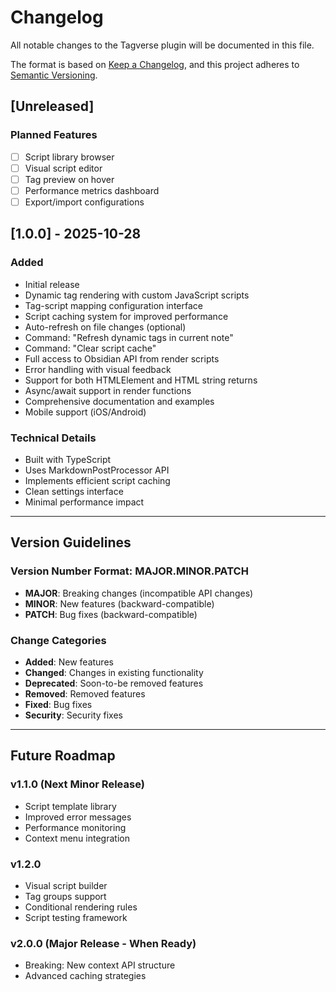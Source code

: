 # Changelog

All notable changes to the Tagverse plugin will be documented in this file.

The format is based on [Keep a Changelog](https://keepachangelog.com/en/1.0.0/),
and this project adheres to [Semantic Versioning](https://semver.org/spec/v2.0.0.html).

## [Unreleased]

### Planned Features
- [ ] Script library browser
- [ ] Visual script editor
- [ ] Tag preview on hover
- [ ] Performance metrics dashboard
- [ ] Export/import configurations

## [1.0.0] - 2025-10-28

### Added
- Initial release
- Dynamic tag rendering with custom JavaScript scripts
- Tag-script mapping configuration interface
- Script caching system for improved performance
- Auto-refresh on file changes (optional)
- Command: "Refresh dynamic tags in current note"
- Command: "Clear script cache"
- Full access to Obsidian API from render scripts
- Error handling with visual feedback
- Support for both HTMLElement and HTML string returns
- Async/await support in render functions
- Comprehensive documentation and examples
- Mobile support (iOS/Android)

### Technical Details
- Built with TypeScript
- Uses MarkdownPostProcessor API
- Implements efficient script caching
- Clean settings interface
- Minimal performance impact

---

## Version Guidelines

### Version Number Format: MAJOR.MINOR.PATCH

- **MAJOR**: Breaking changes (incompatible API changes)
- **MINOR**: New features (backward-compatible)
- **PATCH**: Bug fixes (backward-compatible)

### Change Categories

- **Added**: New features
- **Changed**: Changes in existing functionality
- **Deprecated**: Soon-to-be removed features
- **Removed**: Removed features
- **Fixed**: Bug fixes
- **Security**: Security fixes

---

## Future Roadmap

### v1.1.0 (Next Minor Release)
- Script template library
- Improved error messages
- Performance monitoring
- Context menu integration

### v1.2.0
- Visual script builder
- Tag groups support
- Conditional rendering rules
- Script testing framework

### v2.0.0 (Major Release - When Ready)
- Breaking: New context API structure
- Advanced caching strategies
